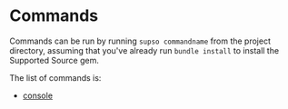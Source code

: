 # Commands

Commands can be run by running `supso commandname` from the project directory, assuming that you've already
run `bundle install` to install the Supported Source gem.

The list of commands is:

- [console](/docs/commands/console)
